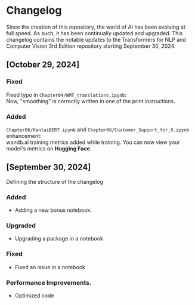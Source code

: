 # Changelog

Since the creation of this repository, the world of AI has been evolving at full speed. As such, it has been continually updated and upgraded.
This changelog contains the notable updates to the Transformers for NLP and Computer Vision 3rd Edition repository starting September 30, 2024.

## [October 29, 2024]

### Fixed
Fixed typo in `Chapter04/WMT_translations.ipynb`:   
Now, "smoothing" is correctly written in one of the print instructions.

### Added
`Chapter06/KantaiBERT.ipynb` and `Chapter06/Customer_Support_for_X.ipynb` enhancement:    
wandb.ai training metrics added while training. 
You can now view your model's metrics on **Hugging Face**.


## [September 30, 2024]
Defining the structure of the changelog
### Added
- Adding a new bonus notebook.

### Upgraded
- Upgrading a package in a notebook

### Fixed
- Fixed an issue in a notebook

### Performance Improvements.
- Optimized code 
